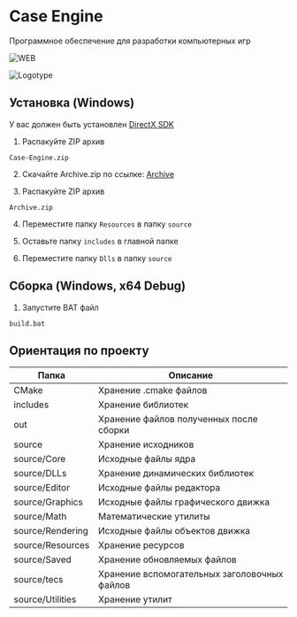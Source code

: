 # Case Engine
<!-- описание проекта -->
Программное обеспечение для разработки компьютерных игр
 
<!-- ссылка на Web сайт -->
![WEB](https://caseengine.ru)

<!-- путь к логотипу -->
![Logotype](source/Resources/Icons/case-engine_logo.bmp)

<!-- установка -->
## Установка (Windows)
У вас должен быть установлен [DirectX SDK](https://www.microsoft.com/ru-ru/download/details.aspx?id=6812)

1. Распакуйте ZIP архив

``` Case-Engine.zip ```

2. Скачайте Archive.zip по ссылке: [Archive](https://drive.google.com/file/d/1r2QZwoNhWJCmMZWtjFSNJ7PQ6OCi8cY9/view?usp=sharing)

3. Распакуйте ZIP архив

``` Archive.zip ```

4. Переместите папку ```Resources``` в папку ```source```

5. Оставьте папку ```includes``` в главной папке

6. Переместите папку ```Dlls``` в папку ```source```

<!-- сборка проекта -->
## Сборка (Windows, x64 Debug)

1. Запустите BAT файл

``` build.bat ```

<!-- ориентация по проекту -->
## Ориентация по проекту
| Папка    | Описание                                                        |
|----------|-----------------------------------------------------------------|
| CMake	   | Хранение .cmake файлов                                          |
| includes | Хранение библиотек                                              |
| out      | Хранение файлов полученных после сборки                         |
| source   | Хранение исходников                                             |
| source/Core     | Исходные файлы ядра                                      |
| source/DLLs     | Хранение динамических библиотек                          |
| source/Editor   | Исходные файлы редактора                                 |
| source/Graphics | Исходные файлы графического движка                       |
| source/Math     | Математические утилиты                                   |
| source/Rendering| Исходные файлы объектов движка                           |
| source/Resources| Хранение ресурсов                                        |
| source/Saved	  | Хранение обновляемых файлов                              |
| source/tecs	  | Хранение вспомогательных заголовочных файлов             |
| source/Utilities| Хранение утилит                                          |
